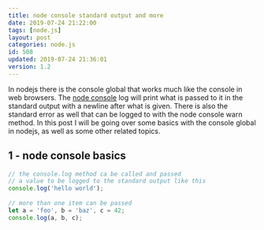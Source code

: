 ```yaml
---
title: node console standard output and more
date: 2019-07-24 21:22:00
tags: [node.js]
layout: post
categories: node.js
id: 508
updated: 2019-07-24 21:36:01
version: 1.2
---
```


In nodejs there is the console global that works much like the console in web browsers. The [node console](https://nodejs.org/api/console.html) log will print what is passed to it in the standard output with a newline after what is given. There is also the standard error as well that can be logged to with the node console warn method. In this post I will be going over some basics with the console global in nodejs, as well as some other related topics.

<!-- more -->

## 1 - node console basics

```js
// the console.log method ca be called and passed
// a value to be logged to the standard output like this
console.log('hello world');
 
// more than one item can be passed
let a = 'foo', b = 'baz', c = 42;
console.log(a, b, c);
```
